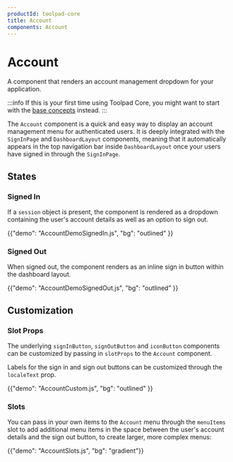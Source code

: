 ```yaml
---
productId: toolpad-core
title: Account
components: Account
---
```


# Account

<p class="description">A component that renders an account management dropdown for your application.</p>

:::info
If this is your first time using Toolpad Core, you might want to start with the [base concepts](/toolpad/core/introduction/base-concepts/) instead.
:::

The `Account` component is a quick and easy way to display an account management menu for authenticated users. It is deeply integrated with the `SignInPage` and `DashboardLayout` components, meaning that it automatically appears in the top navigation bar inside `DashboardLayout` once your users have signed in through the `SignInPage`.

## States

### Signed In

If a `session` object is present, the component is rendered as a dropdown containing the user's account details as well as an option to sign out.

{{"demo": "AccountDemoSignedIn.js", "bg": "outlined" }}

### Signed Out

When signed out, the component renders as an inline sign in button within the dashboard layout.

{{"demo": "AccountDemoSignedOut.js", "bg": "outlined" }}

## Customization

### Slot Props

The underlying `signInButton`, `signOutButton` and `iconButton` components can be customized by passing in `slotProps` to the `Account` component.

Labels for the sign in and sign out buttons can be customized through the `localeText` prop.

{{"demo": "AccountCustom.js", "bg": "outlined" }}

### Slots

You can pass in your own items to the `Account` menu through the `menuItems` slot to add additional menu items in the space between the user's account details and the sign out button, to create larger, more complex menus:

{{"demo": "AccountSlots.js", "bg": "gradient"}}
